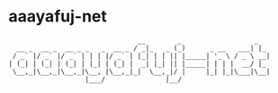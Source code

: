 # aaayafuj-net

                                    __        _                  _
      __ _  __ _  __ _ _   _  __ _ / _|_   _ (_)      _ __   ___| |_
     / _` |/ _` |/ _` | | | |/ _` | |_| | | || |_____| '_ \ / _ \ __|
    | (_| | (_| | (_| | |_| | (_| |  _| |_| || |_____| | | |  __/ |_
     \__,_|\__,_|\__,_|\__, |\__,_|_|  \__,_|/ |     |_| |_|\___|\__|
                       |___/               |__/
 
